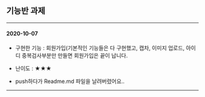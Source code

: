 ## 기능반 과제

<hr />

#### 2020-10-07

- 구현한 기능 : 회원가입(기본적인 기능들은 다 구현했고, 캡차, 이미지 업로드, 아이디 중복검사부분만 만들면 회원가입은 끝이 납니다.

- 난이도 : ★★★

- push하다가 Readme.md 파일을 날려버렸어요..

<hr />
